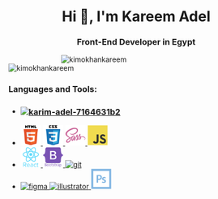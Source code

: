<h1 align="center">Hi 👋, I'm Kareem Adel</h1>
<h3 align="center">Front-End Developer in Egypt</h3>

 <img align="right" width='400' src="https://media3.giphy.com/media/RbDKaczqWovIugyJmW/giphy.gif?cid=ecf05e470svuqx2551v60qp7ao1fmrpocvt9hru8o2jr0jfe&rid=giphy.gif&ct=g" alt="kimokhankareem" /> 
<p align="left"> <img src="https://komarev.com/ghpvc/?username=kimokhankareem&label=Profile%20views&color=0e75b6&style=flat" alt="kimokhankareem" />
</p>
<h3 align="left">Languages and Tools:</h3>





<p align="left">
<ul>
  <li>
    <h3 align="left">
    <a href="https://linkedin.com/in/karim-adel-7164631b2" target="blank"><img align="center" src="https://raw.githubusercontent.com/rahuldkjain/github-profile-readme-generator/master/src/images/icons/Social/linked-in-alt.svg" alt="karim-adel-7164631b2" height="30" width="40" /></a>
    </h3>
  </li>
  
  <li>
    <a href="https://getbootstrap.com" target="_blank" rel="noreferrer">
     <img src="https://raw.githubusercontent.com/devicons/devicon/master/icons/html5/html5-original-wordmark.svg" alt="html5" width="40" height="40"/>
    </a>
    <a href="https://sass-lang.com" target="_blank" rel="noreferrer">
     <img src="https://raw.githubusercontent.com/devicons/devicon/master/icons/css3/css3-original-wordmark.svg" alt="css3" width="40" height="40"/>
    </a>
    <a href="https://www.figma.com/" target="_blank" rel="noreferrer">
     <img src="https://raw.githubusercontent.com/devicons/devicon/master/icons/sass/sass-original.svg"  alt="sass" width="40" height="40"/>
    </a>
    <a href="https://developer.mozilla.org/en-US/docs/Web/JavaScript" target="_blank" rel="noreferrer">
     <img src="https://raw.githubusercontent.com/devicons/devicon/master/icons/javascript/javascript-original.svg" alt="javascript" width="40" height="40"/>
    </a>
  </li>
  <li>
    <a href="https://www.w3.org/html/" target="_blank" rel="noreferrer">
      <img src="https://raw.githubusercontent.com/devicons/devicon/master/icons/react/react-original-wordmark.svg" alt="react" width="40" height="40"/>
      <img src="https://raw.githubusercontent.com/devicons/devicon/master/icons/bootstrap/bootstrap-plain-wordmark.svg" alt="bootstrap" width="40" height="40"/>
    </a>
    <a href="https://git-scm.com/" target="_blank" rel="noreferrer">
      <img src="https://www.vectorlogo.zone/logos/git-scm/git-scm-icon.svg" alt="git" width="40" height="40"/>
    </a>
    </li>
  <li>
    <a href="https://www.figma.com/" target="_blank" rel="noreferrer">
    <img src="https://www.vectorlogo.zone/logos/figma/figma-icon.svg" alt="figma" width="40" height="40"/> </a>
    <a href="https://www.adobe.com/in/products/illustrator.html" target="_blank" rel="noreferrer">
    <img src="https://www.vectorlogo.zone/logos/adobe_illustrator/adobe_illustrator-icon.svg" alt="illustrator" width="40" height="40"/>
    </a>
    <a href="https://www.photoshop.com/en" target="_blank" rel="noreferrer">
    <img src="https://raw.githubusercontent.com/devicons/devicon/master/icons/photoshop/photoshop-line.svg" alt="photoshop" width="40" height="40"/> </a> <a    href="https://reactjs.org/" target="_blank" rel="noreferrer"> 
    </a>
  </li>
</ul>
